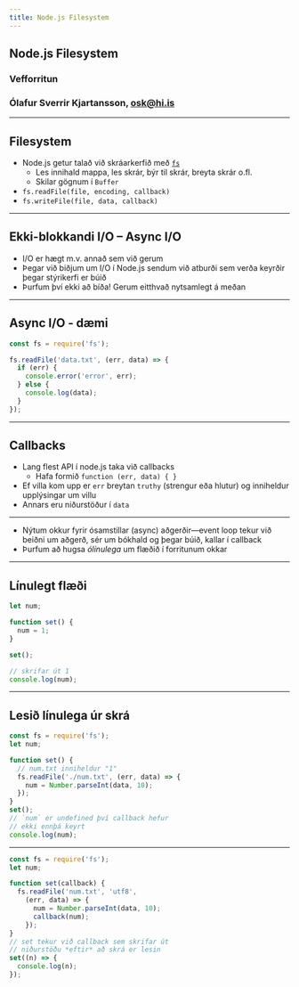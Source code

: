```yaml
---
title: Node.js Filesystem
---
```


## Node.js Filesystem

### Vefforritun

### Ólafur Sverrir Kjartansson, [osk@hi.is](mailto:osk@hi.is)

---

## Filesystem

* Node.js getur talað við skráarkerfið með [`fs`](https://nodejs.org/api/fs.html)
  * Les innihald mappa, les skrár, býr til skrár, breyta skrár o.fl.
  * Skilar gögnum í `Buffer`
* `fs.readFile(file, encoding, callback)`
* `fs.writeFile(file, data, callback)`

***

## Ekki-blokkandi I/O – Async I/O

* I/O er hægt m.v. annað sem við gerum
* Þegar við biðjum um I/O í Node.js sendum við atburði sem verða keyrðir þegar stýrikerfi er búið
* Þurfum því ekki að bíða! Gerum eitthvað nytsamlegt á meðan

***

## Async I/O - dæmi

```javascript
const fs = require('fs');

fs.readFile('data.txt', (err, data) => {
  if (err) {
    console.error('error', err);
  } else {
    console.log(data);
  }
});
```

***

## Callbacks

* Lang flest API í node.js taka við callbacks
  * Hafa formið `function (err, data) { }`
* Ef villa kom upp er `err` breytan `truthy` (strengur eða hlutur) og inniheldur upplýsingar um villu
* Annars eru niðurstöður í `data`

***

* Nýtum okkur fyrir ósamstillar (async) aðgerðir—event loop tekur við beiðni um aðgerð, sér um bókhald og þegar búið, kallar í callback
* Þurfum að hugsa _ólínulega_ um flæðið í forritunum okkar

***

## Línulegt flæði

```javascript
let num;

function set() {
  num = 1;
}

set();

// skrifar út 1
console.log(num);
```

***

## Lesið línulega úr skrá

```javascript
const fs = require('fs');
let num;

function set() {
  // num.txt inniheldur "1"
  fs.readFile('./num.txt', (err, data) => {
    num = Number.parseInt(data, 10);
  });
}
set();
// `num` er undefined því callback hefur
// ekki ennþá keyrt
console.log(num);
```

***

```javascript
const fs = require('fs');
let num;

function set(callback) {
  fs.readFile('num.txt', 'utf8',
    (err, data) => {
      num = Number.parseInt(data, 10);
      callback(num);
    });
}
// set tekur við callback sem skrifar út
// niðurstöðu *eftir* að skrá er lesin
set((n) => {
  console.log(n);
});
```
